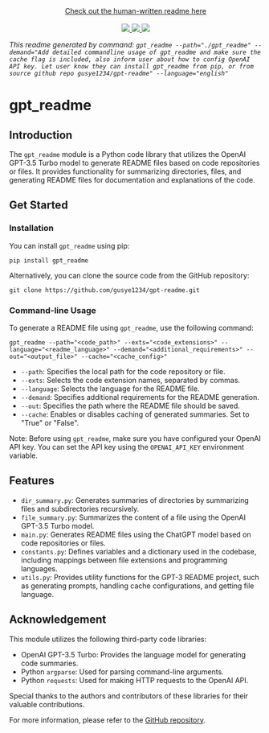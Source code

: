 <div align="center">
  <div>
     <a href="https://github.com/gusye1234/gpt-readme/blob/main/readme_human.md">
      Check out the human-written readme here
    </a>
    <br/>
    <br/>
  </div>
    <a href="https://github.com/gusye1234/gpt-readme">
      <img src="https://img.shields.io/badge/written_by-GPT-green">
    </a>
    <a href="https://github.com/gusye1234/gpt-readme">
      <img src="https://img.shields.io/badge/could_be-Wrong-red">
    </a>
    <a href="https://pypi.org/project/gpt_readme/">
      <img src="https://img.shields.io/pypi/v/gpt_readme.svg">
    </a>
</div>

*This readme generated by command: `gpt_readme --path="./gpt_readme" --demand="Add detailed commandline usage of gpt_readme and make sure the cache flag is included, also inform user about how to config OpenAI API key. Let user know they can install gpt_readme from pip, or from source github repo gusye1234/gpt-readme" --language="english"`*

# gpt_readme

## Introduction

The `gpt_readme` module is a Python code library that utilizes the OpenAI GPT-3.5 Turbo model to generate README files based on code repositories or files. It provides functionality for summarizing directories, files, and generating README files for documentation and explanations of the code.

## Get Started

### Installation

You can install `gpt_readme` using pip:

```
pip install gpt_readme
```

Alternatively, you can clone the source code from the GitHub repository:

```
git clone https://github.com/gusye1234/gpt-readme.git
```

### Command-line Usage

To generate a README file using `gpt_readme`, use the following command:

```
gpt_readme --path="<code_path>" --exts="<code_extensions>" --language="<readme_language>" --demand="<additional_requirements>" --out="<output_file>" --cache="<cache_config>"
```

- `--path`: Specifies the local path for the code repository or file.
- `--exts`: Selects the code extension names, separated by commas.
- `--language`: Selects the language for the README file.
- `--demand`: Specifies additional requirements for the README generation.
- `--out`: Specifies the path where the README file should be saved.
- `--cache`: Enables or disables caching of generated summaries. Set to "True" or "False".

Note: Before using `gpt_readme`, make sure you have configured your OpenAI API key. You can set the API key using the `OPENAI_API_KEY` environment variable.

## Features

- `dir_summary.py`: Generates summaries of directories by summarizing files and subdirectories recursively.
- `file_summary.py`: Summarizes the content of a file using the OpenAI GPT-3.5 Turbo model.
- `main.py`: Generates README files using the ChatGPT model based on code repositories or files.
- `constants.py`: Defines variables and a dictionary used in the codebase, including mappings between file extensions and programming languages.
- `utils.py`: Provides utility functions for the GPT-3 README project, such as generating prompts, handling cache configurations, and getting file language.

## Acknowledgement

This module utilizes the following third-party code libraries:

- OpenAI GPT-3.5 Turbo: Provides the language model for generating code summaries.
- Python `argparse`: Used for parsing command-line arguments.
- Python `requests`: Used for making HTTP requests to the OpenAI API.

Special thanks to the authors and contributors of these libraries for their valuable contributions.

For more information, please refer to the [GitHub repository](https://github.com/gusye1234/gpt-readme).

